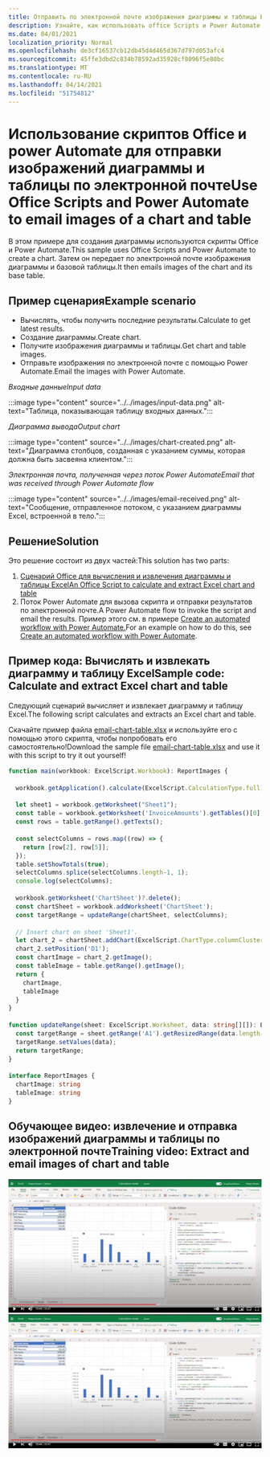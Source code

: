 ```yaml
---
title: Отправить по электронной почте изображения диаграммы и таблицы Excel
description: Узнайте, как использовать office Scripts и Power Automate для извлечения и отправки по электронной почте изображений диаграммы и таблицы Excel.
ms.date: 04/01/2021
localization_priority: Normal
ms.openlocfilehash: de3cf16537cb12db45d4d465d367d797d053afc4
ms.sourcegitcommit: 45ffe3dbd2c834b78592ad35928cf8096f5e80bc
ms.translationtype: MT
ms.contentlocale: ru-RU
ms.lasthandoff: 04/14/2021
ms.locfileid: "51754812"
---
```

# <a name="use-office-scripts-and-power-automate-to-email-images-of-a-chart-and-table"></a><span data-ttu-id="abd03-103">Использование скриптов Office и power Automate для отправки изображений диаграммы и таблицы по электронной почте</span><span class="sxs-lookup"><span data-stu-id="abd03-103">Use Office Scripts and Power Automate to email images of a chart and table</span></span>

<span data-ttu-id="abd03-104">В этом примере для создания диаграммы используются скрипты Office и Power Automate.</span><span class="sxs-lookup"><span data-stu-id="abd03-104">This sample uses Office Scripts and Power Automate to create a chart.</span></span> <span data-ttu-id="abd03-105">Затем он передает по электронной почте изображения диаграммы и базовой таблицы.</span><span class="sxs-lookup"><span data-stu-id="abd03-105">It then emails images of the chart and its base table.</span></span>

## <a name="example-scenario"></a><span data-ttu-id="abd03-106">Пример сценария</span><span class="sxs-lookup"><span data-stu-id="abd03-106">Example scenario</span></span>

* <span data-ttu-id="abd03-107">Вычислять, чтобы получить последние результаты.</span><span class="sxs-lookup"><span data-stu-id="abd03-107">Calculate to get latest results.</span></span>
* <span data-ttu-id="abd03-108">Создание диаграммы.</span><span class="sxs-lookup"><span data-stu-id="abd03-108">Create chart.</span></span>
* <span data-ttu-id="abd03-109">Получите изображения диаграммы и таблицы.</span><span class="sxs-lookup"><span data-stu-id="abd03-109">Get chart and table images.</span></span>
* <span data-ttu-id="abd03-110">Отправьте изображения по электронной почте с помощью Power Automate.</span><span class="sxs-lookup"><span data-stu-id="abd03-110">Email the images with Power Automate.</span></span>

<span data-ttu-id="abd03-111">_Входные данные_</span><span class="sxs-lookup"><span data-stu-id="abd03-111">_Input data_</span></span>

:::image type="content" source="../../images/input-data.png" alt-text="Таблица, показывающая таблицу входных данных.":::

<span data-ttu-id="abd03-113">_Диаграмма вывода_</span><span class="sxs-lookup"><span data-stu-id="abd03-113">_Output chart_</span></span>

:::image type="content" source="../../images/chart-created.png" alt-text="Диаграмма столбцов, созданная с указанием суммы, которая должна быть засвеяна клиентом.":::

<span data-ttu-id="abd03-115">_Электронная почта, полученная через поток Power Automate_</span><span class="sxs-lookup"><span data-stu-id="abd03-115">_Email that was received through Power Automate flow_</span></span>

:::image type="content" source="../../images/email-received.png" alt-text="Сообщение, отправленное потоком, с указанием диаграммы Excel, встроенной в тело.":::

## <a name="solution"></a><span data-ttu-id="abd03-117">Решение</span><span class="sxs-lookup"><span data-stu-id="abd03-117">Solution</span></span>

<span data-ttu-id="abd03-118">Это решение состоит из двух частей:</span><span class="sxs-lookup"><span data-stu-id="abd03-118">This solution has two parts:</span></span>

1. [<span data-ttu-id="abd03-119">Сценарий Office для вычисления и извлечения диаграммы и таблицы Excel</span><span class="sxs-lookup"><span data-stu-id="abd03-119">An Office Script to calculate and extract Excel chart and table</span></span>](#sample-code-calculate-and-extract-excel-chart-and-table)
1. <span data-ttu-id="abd03-120">Поток Power Automate для вызова скрипта и отправки результатов по электронной почте.</span><span class="sxs-lookup"><span data-stu-id="abd03-120">A Power Automate flow to invoke the script and email the results.</span></span> <span data-ttu-id="abd03-121">Пример этого см. в примере [Create an automated workflow with Power Automate.](../../tutorials/excel-power-automate-returns.md#create-an-automated-workflow-with-power-automate)</span><span class="sxs-lookup"><span data-stu-id="abd03-121">For an example on how to do this, see [Create an automated workflow with Power Automate](../../tutorials/excel-power-automate-returns.md#create-an-automated-workflow-with-power-automate).</span></span>

## <a name="sample-code-calculate-and-extract-excel-chart-and-table"></a><span data-ttu-id="abd03-122">Пример кода: Вычислять и извлекать диаграмму и таблицу Excel</span><span class="sxs-lookup"><span data-stu-id="abd03-122">Sample code: Calculate and extract Excel chart and table</span></span>

<span data-ttu-id="abd03-123">Следующий сценарий вычисляет и извлекает диаграмму и таблицу Excel.</span><span class="sxs-lookup"><span data-stu-id="abd03-123">The following script calculates and extracts an Excel chart and table.</span></span>

<span data-ttu-id="abd03-124">Скачайте пример файла <a href="email-chart-table.xlsx">email-chart-table.xlsx</a> и используйте его с помощью этого скрипта, чтобы попробовать его самостоятельно!</span><span class="sxs-lookup"><span data-stu-id="abd03-124">Download the sample file <a href="email-chart-table.xlsx">email-chart-table.xlsx</a> and use it with this script to try it out yourself!</span></span>

```TypeScript
function main(workbook: ExcelScript.Workbook): ReportImages {

  workbook.getApplication().calculate(ExcelScript.CalculationType.full);
  
  let sheet1 = workbook.getWorksheet("Sheet1");
  const table = workbook.getWorksheet('InvoiceAmounts').getTables()[0];
  const rows = table.getRange().getTexts();

  const selectColumns = rows.map((row) => {
    return [row[2], row[5]];
  });
  table.setShowTotals(true);
  selectColumns.splice(selectColumns.length-1, 1);
  console.log(selectColumns);

  workbook.getWorksheet('ChartSheet')?.delete();
  const chartSheet = workbook.addWorksheet('ChartSheet');
  const targetRange = updateRange(chartSheet, selectColumns);

  // Insert chart on sheet 'Sheet1'.
  let chart_2 = chartSheet.addChart(ExcelScript.ChartType.columnClustered, targetRange);
  chart_2.setPosition('D1');
  const chartImage = chart_2.getImage();
  const tableImage = table.getRange().getImage();
  return {
    chartImage,
    tableImage
  }
}

function updateRange(sheet: ExcelScript.Worksheet, data: string[][]): ExcelScript.Range {
  const targetRange = sheet.getRange('A1').getResizedRange(data.length-1, data[0].length-1);
  targetRange.setValues(data);
  return targetRange;
}

interface ReportImages {
  chartImage: string
  tableImage: string
}
```

## <a name="training-video-extract-and-email-images-of-chart-and-table"></a><span data-ttu-id="abd03-125">Обучающее видео: извлечение и отправка изображений диаграммы и таблицы по электронной почте</span><span class="sxs-lookup"><span data-stu-id="abd03-125">Training video: Extract and email images of chart and table</span></span>

<span data-ttu-id="abd03-126">[![Просмотрите пошаговую видеозапись по извлечению и отправке изображений диаграммы и таблицы по электронной почте](../../images/charts-image-vid.jpg)](https://youtu.be/152GJyqc-Kw "Пошаговая видеозапись по извлечению и отправке изображений диаграммы и таблицы по электронной почте")</span><span class="sxs-lookup"><span data-stu-id="abd03-126">[![Watch step-by-step video on how to extract and email images of chart and table](../../images/charts-image-vid.jpg)](https://youtu.be/152GJyqc-Kw "Step-by-step video on how to extract and email images of chart and table")</span></span>
